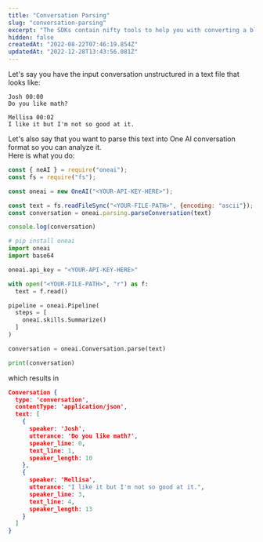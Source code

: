 ```yaml
---
title: "Conversation Parsing"
slug: "conversation-parsing"
excerpt: "The SDKs contain nifty tools to help you with converting a blob of unstructured text into a conversation format"
hidden: false
createdAt: "2022-08-22T07:46:19.854Z"
updatedAt: "2022-12-28T13:43:56.081Z"
---
```

Let's say you have the input conversation unstructured in a text file that looks like:

```
Josh 00:00
Do you like math?

Mellisa 00:02
I like it but I'm not so good at it.
```



Let's also say that you want to parse this text into One AI conversation format so you can analyze it.  
Here is what you do:

```javascript Node.js
const { neAI } = require("oneai");
const fs = require("fs");

const oneai = new OneAI("<YOUR-API-KEY-HERE>");

const text = fs.readFileSync("<YOUR-FILE-PATH>", {encoding: "ascii"});
const conversation = oneai.parsing.parseConversation(text)

console.log(conversation)
```
```python
# pip install oneai
import oneai
import base64

oneai.api_key = "<YOUR-API-KEY-HERE>"

with open("<YOUR-FILE-PATH>", "r") as f:
  text = f.read()

pipeline = oneai.Pipeline(
  steps = [
    oneai.skills.Summarize()
  ]
)

conversation = oneai.Conversation.parse(text)

print(conversation)
```



which results in

```json
Conversation {
  type: 'conversation',
  contentType: 'application/json',
  text: [
    {
      speaker: 'Josh',
      utterance: 'Do you like math?',
      speaker_line: 0,
      text_line: 1,
      speaker_length: 10
    },
    {
      speaker: 'Mellisa',
      utterance: "I like it but I'm not so good at it.",
      speaker_line: 3,
      text_line: 4,
      speaker_length: 13
    }
  ]
}
```